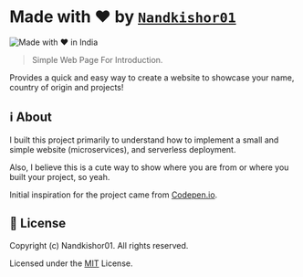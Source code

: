 # Made with ❤️ by [`Nandkishor01`](https://github.com/Nandkishor01)

![Made with :heart: in India](https://madewithlove.now.sh/in)

> Simple Web Page For Introduction.

Provides a quick and easy way to create a website to showcase your name, country of origin and projects!

## :information_source:	 About

I built this project primarily to understand how to implement a small and simple website (microservices), and serverless deployment.

Also, I believe this is a cute way to show where you are from or where you built your project, so yeah.

Initial inspiration for the project came from [Codepen.io](https://codepen.io/naveenjetty/pen/eBVdez). 


## 📜 License

Copyright (c) Nandkishor01. All rights reserved.

Licensed under the [MIT](LICENSE) License.
